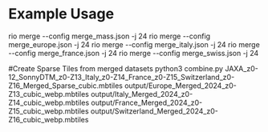 # Example Usage

rio merge --config merge_mass.json -j 24
rio merge --config merge_europe.json -j 24
rio merge --config merge_italy.json -j 24
rio merge --config merge_france.json -j 24
rio merge --config merge_swiss.json -j 24

#Create Sparse Tiles from merged datasets
python3 combine.py JAXA_z0-12_SonnyDTM_z0-Z13_Italy_z0-Z14_France_z0-Z15_Switzerland_z0-Z16_Merged_Sparse_cubic.mbtiles output/Europe_Merged_2024_z0-Z13_cubic_webp.mbtiles output/Italy_Merged_2024_z0-Z14_cubic_webp.mbtiles output/France_Merged_2024_z0-Z15_cubic_webp.mbtiles output/Switzerland_Merged_2024_z0-Z16_cubic_webp.mbtiles
